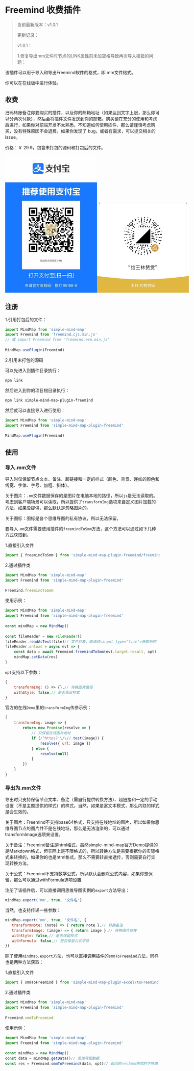 # Freemind 收费插件

> 当前最新版本：v1.0.1
>
> 更新记录：
>
> v1.0.1：
>
> 1.修复导出mm文件时节点的LINK属性前未加空格导致再次导入报错的问题；

该插件可以用于导入和导出Freemind软件的格式，即.mm文件格式。

你可以在在线版中进行体验。

## 收费

扫码转账备注你要购买的插件，以及你的邮箱地址（如果达到文字上限，那么你可以分两次付款），然后会将插件文件发送到你的邮箱。购买请在充分的使用和考虑后进行，如果你对前端开发不太熟悉，不知道如何使用插件，那么请谨慎考虑购买，没有特殊原因不会退费。如果你发现了 bug，或者有需求，可以提交相关的 issue。

价格：￥ 29.9，包含未打包的源码和打包后的文件。

<p style="display:flex;align-items: flex-end;">

<img src="../assets/img/alipay.jpg" style="width: 300px" />
<img src="../assets/img/wechat.jpg" style="width: 300px" />

</p>

## 注册

1.引用打包后的文件：

```js
import MindMap from 'simple-mind-map'
import Freemind from 'freemind.cjs.min.js'
// 或 import Freemind from 'freemind.esm.min.js'

MindMap.usePlugin(Freemind)
```

2.引用未打包的源码

可以先进入到插件目录执行：

```bash
npm link
```

然后进入到你的项目根目录执行：

```bash
npm link simple-mind-map-plugin-freemind
```

然后就可以直接导入进行使用：

```js
import MindMap from 'simple-mind-map'
import Freemind from 'simple-mind-map-plugin-freemind'

MindMap.usePlugin(Freemind)
```

## 使用

### 导入.mm文件

导入时仅保留节点文本、备注、超链接和一定的样式（颜色、背景、连线的颜色和线宽、字体、字号、加粗、斜体）。

关于图片：`.mm`文件数据保存的是图片在电脑本地的路径，所以`js`是无法读取的。考虑到客户端场景可以读取，所以提供了`transformImg`选项来自定义图片加载的方法，如果没提供，那么默认是忽略图片的。

关于图标：图标是各个思维导图的私有协议，所以无法保留。

要导入`.mm`文件需要使用插件的`freemindToSmm`方法，这个方法可以通过如下几种方式获取到。

1.直接引入文件

```js
import { freemindToSmm } from 'simple-mind-map-plugin-freemind/freemindTo.js'
```

2.通过插件类

```js
import MindMap from 'simple-mind-map'
import Freemind from 'simple-mind-map-plugin-freemind'

Freemind.freemindToSmm
```

使用示例：

```js
import MindMap from 'simple-mind-map'
import Freemind from 'simple-mind-map-plugin-freemind'

const mindMap = new MindMap()

const fileReader = new FileReader()
fileReader.readAsText(file)// 文件对象，即通过<input type="file">获取到的
fileReader.onload = async evt => {
    const data = await Freemind.freemindToSmm(evt.target.result, opt)
    mindMap.setData(res)
}
```

`opt`支持以下参数：

```js
{
    transformImg: () => {},// 转换图片路径
    withStyle: false,// 是否保留样式 
}
```

官方的在线`Demo`里的`transformImg`传参示例：

```js
{
    transformImg: image => {
        return new Promise(resolve => {
            // 只保留在线图片地址
            if (/^https?:\/\//.test(image)) {
                resolve({ url: image })
            } else {
                resolve(null)
            }
        })
    }
}
```

### 导出为.mm文件

导出时只支持保留节点文本、备注（需自行提供转换方法）、超链接和一定的手动设置（不是主题提供的样式）的样式，当然，如果是富文本模式，那么内联的样式是会生效的。

关于图片：Freemind不支持base64格式，只支持在线地址的图片，所以如果你思维导图节点的图片并不是在线地址，那么是无法渲染的，可以通过transformImage选项来设置。

关于备注：Freemind备注是html格式，虽然simple-mind-map官方Demo提供的是Markdown格式，但实际上是不限格式的，所以转换方法是需要根据你的实际格式来转换的，如果你的也是html格式，那么不需要转直接透传，否则需要自行实现转换方法。

关于公式：Freemind不支持数学公式，所以默认会删除公式内容，如果你想保留，那么可以通过withFormula选项设置

注册了该插件后，可以直接调用思维导图实例的`export`方法导出：

```js
mindMap.export('mm', true, '文件名')
```

当然，也支持传递一些参数：

```js
mindMap.export('mm', true, '文件名', {
   transformNote: (note) => { return note },// 转换备注 
   transformImage: (image) => { return image },// 转换图片链接
   withStyle: false,// 是否保留样式
   withFormula: false,// 是否保留公式字符
})
```

除了使用`mindMap.export`方法，也可以直接调用插件的`smmToFreemind`方法，同样也是两种方法获取：

1.直接引入文件

```js
import { smmToFreemind } from 'simple-mind-map-plugin-excel/toFreemind.js'
```

2.通过插件类

```js
import MindMap from 'simple-mind-map'
import Freemind from 'simple-mind-map-plugin-freemind'

Freemind.smmToFreemind
```

使用示例：

```js
import MindMap from 'simple-mind-map'
import Freemind from 'simple-mind-map-plugin-freemind'

const mindMap = new MindMap()
const data = mindMap.getData()// 思维导图数据
const res = Freemind.smmToFreemind(data, opt)// 返回的res为mm格式的字符串
```
